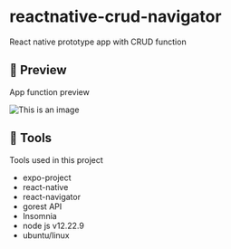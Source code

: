 # reactnative-crud-navigator

React native prototype app with CRUD function

## 📱 Preview

App function preview

![This is an image](https://myoctocat.com/assets/images/base-octocat.svg)

## 🔨 Tools

Tools used in this project

- expo-project
- react-native
- react-navigator
- gorest API
- Insomnia
- node js v12.22.9
- ubuntu/linux
